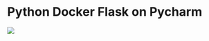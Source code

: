 # Python Docker Flask on Pycharm

<img src="https://github.com/Rushi-Repo/WSD_Project3/blob/main/screenshots/query.png?raw=true" />

